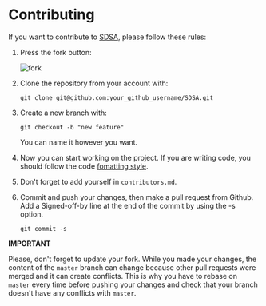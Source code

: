 Contributing
================================================================================

If you want to contribute to [SDSA](https://github.com/ndesh26/SDSA), please follow these rules:

1. Press the fork button:

    ![fork](http://oi58.tinypic.com/jj2trm.jpg)

2. Clone the repository from your account with:

    ```
    git clone git@github.com:your_github_username/SDSA.git
    ```

3. Create a new branch with:

    ```
    git checkout -b "new feature"
    ```
    You can name it however you want.

4. Now you can start working on the project. If you are writing code, you should follow the code [fomatting style](https://en.wikipedia.org/wiki/Indent_style#K.26R_style). 

5. Don't forget to add yourself in `contributors.md`.

6. Commit and push your changes, then make a pull request from Github. Add a Signed-off-by line at the end of the commit by using the -s option.
    ```
    git commit -s
    ```  

**IMPORTANT**

Please, don't forget to update your fork. While you made your changes, the content of the `master` branch can change because other pull requests were merged and it can create conflicts. This is why you have to rebase on `master` every time before pushing your changes and check that your branch doesn't have any conflicts with `master`.


